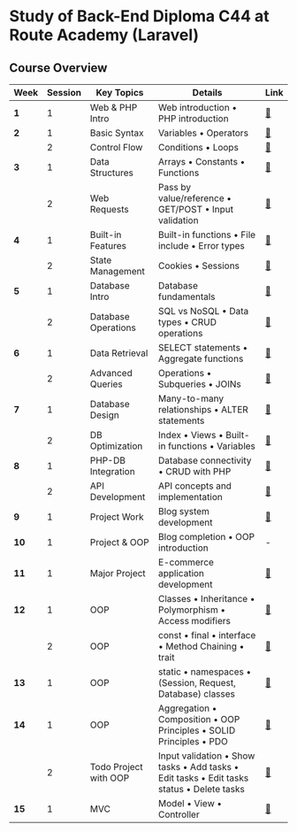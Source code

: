 # Study of Back-End Diploma C44 at Route Academy (Laravel)

## Course Overview

| Week   | Session | Key Topics            | Details                                                                                   | Link                                                                                             |
|--------|---------|-----------------------|-------------------------------------------------------------------------------------------|--------------------------------------------------------------------------------------------------|
| **1**  | 1       | Web & PHP Intro       | Web introduction • PHP introduction                                                       | [🔗](https://github.com/ZeinaZayed4/route-backend-diploma-study/tree/main/Week%2001)             |
| **2**  | 1       | Basic Syntax          | Variables • Operators                                                                     | [🔗](https://github.com/ZeinaZayed4/route-backend-diploma-study/tree/main/Week%2002/Session%201) |
|        | 2       | Control Flow          | Conditions • Loops                                                                        | [🔗](https://github.com/ZeinaZayed4/route-backend-diploma-study/tree/main/Week%2002/Session%202) |
| **3**  | 1       | Data Structures       | Arrays • Constants • Functions                                                            | [🔗](https://github.com/ZeinaZayed4/route-backend-diploma-study/tree/main/Week%2003/Session%201) |
|        | 2       | Web Requests          | Pass by value/reference • GET/POST • Input validation                                     | [🔗](https://github.com/ZeinaZayed4/route-backend-diploma-study/tree/main/Week%2003/Session%202) |
| **4**  | 1       | Built-in Features     | Built-in functions • File include • Error types                                           | [🔗](https://github.com/ZeinaZayed4/route-backend-diploma-study/tree/main/Week%2004/Session%201) |
|        | 2       | State Management      | Cookies • Sessions                                                                        | [🔗](https://github.com/ZeinaZayed4/route-backend-diploma-study/tree/main/Week%2004/Session%202) |
| **5**  | 1       | Database Intro        | Database fundamentals                                                                     | [🔗](https://github.com/ZeinaZayed4/route-backend-diploma-study/tree/main/Week%2005/Session%201) |
|        | 2       | Database Operations   | SQL vs NoSQL • Data types • CRUD operations                                               | [🔗](https://github.com/ZeinaZayed4/route-backend-diploma-study/tree/main/Week%2005/Session%202) |
| **6**  | 1       | Data Retrieval        | SELECT statements • Aggregate functions                                                   | [🔗](https://github.com/ZeinaZayed4/route-backend-diploma-study/tree/main/Week%2006/Session%201) |
|        | 2       | Advanced Queries      | Operations • Subqueries • JOINs                                                           | [🔗](https://github.com/ZeinaZayed4/route-backend-diploma-study/tree/main/Week%2006/Session%202) |
| **7**  | 1       | Database Design       | Many-to-many relationships • ALTER statements                                             | [🔗](https://github.com/ZeinaZayed4/route-backend-diploma-study/tree/main/Week%2007/Session%201) |
|        | 2       | DB Optimization       | Index • Views • Built-in functions • Variables                                            | [🔗](https://github.com/ZeinaZayed4/route-backend-diploma-study/tree/main/Week%2007/Session%202) |
| **8**  | 1       | PHP-DB Integration    | Database connectivity • CRUD with PHP                                                     | [🔗](https://github.com/ZeinaZayed4/route-backend-diploma-study/tree/main/Week%2008/Session%201) |
|        | 2       | API Development       | API concepts and implementation                                                           | [🔗](https://github.com/ZeinaZayed4/route-backend-diploma-study/tree/main/Week%2008/Session%202) |
| **9**  | 1       | Project Work          | Blog system development                                                                   | [🔗](https://github.com/ZeinaZayed4/route-backend-diploma-study/tree/main/Week%2009/Session%201) |
| **10** | 1       | Project & OOP         | Blog completion • OOP introduction                                                        | -                                                                                                |
| **11** | 1       | Major Project         | E-commerce application development                                                        | [🔗](https://github.com/ZeinaZayed4/route-backend-diploma-study/tree/main/Week%2011)             |
| **12** | 1       | OOP                   | Classes • Inheritance • Polymorphism • Access modifiers                                   | [🔗](https://github.com/ZeinaZayed4/route-backend-diploma-study/tree/main/Week%2012/Session%201) |
|        | 2       | OOP                   | const • final • interface • Method Chaining • trait                                       | [🔗](https://github.com/ZeinaZayed4/route-backend-diploma-study/tree/main/Week%2012/Session%202) |
| **13** | 1       | OOP                   | static • namespaces • (Session, Request, Database) classes                                | [🔗](https://github.com/ZeinaZayed4/route-backend-diploma-study/tree/main/Week%2013/Session%201) |
| **14** | 1       | OOP                   | Aggregation • Composition • OOP Principles • SOLID Principles • PDO                       | [🔗](https://github.com/ZeinaZayed4/route-backend-diploma-study/tree/main/Week%2014/Session%201) |
|        | 2       | Todo Project with OOP | Input validation • Show tasks • Add tasks • Edit tasks • Edit tasks status • Delete tasks | [🔗](https://github.com/ZeinaZayed4/route-backend-diploma-study/tree/main/Week%2014/Session%202) |
| **15** | 1       | MVC                   | Model • View • Controller                                                                 | [🔗](https://github.com/ZeinaZayed4/route-backend-diploma-study/tree/main/Week%2015/Session%201) |
